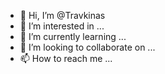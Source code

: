 - 👋 Hi, I’m @Travkinas
- 👀 I’m interested in ...
- 🌱 I’m currently learning ...
- 💞️ I’m looking to collaborate on ...
- 📫 How to reach me ...

<!---
Travkinas/Travkinas is a ✨ special ✨ repository because its `README.md` (this file) appears on your GitHub profile.
You can click the Preview link to take a look at your changes.
--->

